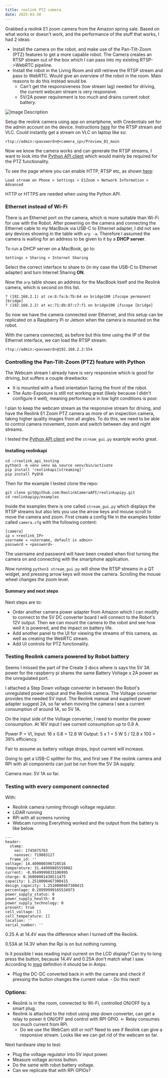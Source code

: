 ```yaml
---
title: reolink PTZ camera
date: 2025-03-30
---
```

Grabbed a reolink E1 zoom camera from the Amazon spring sale. Based on what works or doesn't work, and the performance of the stuff that works, I had 2 ideas:

- Install the camera on the robot, and make use of the Pan-Tilt-Zoom (PTZ) features to get a more capable robot. The Camera creates an RTSP stream out of the box which I can pass into my existing RTSP->WebRTC pipeline.
- Install the robot in the Living Room and still retrieve the RTSP stream and pass to WebRTC. Would give an overview of the robot in the room. Main reasons to do this instead would be.
	- Can't get the responsiveness (low stream lag) needed for driving, the current webcam stream is very responsive.
	- 5V/2A power requirement is too much and drains current robot battery.

<!--more-->
![Image Description](/images/reolink_e1_zoom.png)

Setup the reolink camera using app on smartphone, with Credentials set for the admin account on the device. Instructions [here](https://support.reolink.com/hc/en-us/articles/360007010473-How-to-Live-View-Reolink-Cameras-via-VLC-Media-Player/) for the RTSP stream and VLC. Could instantly get a stream on VLC on laptop like so:
```
rtsp://admin:<password>@<camera_ip>/Preview_01_main
```

Now we know the camera works and can generate the RTSP streams, I want to look into the [Python API client](https://github.com/ReolinkCameraAPI/reolinkapipy) which would mainly be required for the PTZ functionality.

To see the page where you can enable HTTP, RTSP etc, as shown [here](https://support.reolink.com/hc/en-us/articles/360003452893-How-to-Access-Reolink-Cameras-NVRs-Home-Hub-Locally-via-Web-Browsers/):
```
Load stream on Phone > Settings > E1Zoom > Network Information > Advanced
```
HTTP or HTTPS are needed when using the Python API.
### Ethernet instead of Wi-Fi
There is an Ethernet port on the camera, which is more suitable than Wi-Fi for use with the Robot. After powering on the camera and connecting the Ethernet cable to my MacBook via USB-C to Ethernet adapter, I did not see any devices showing in the table with `arp -a`.
Therefore I assumed the camera is waiting for an address to be given to it by a **DHCP server**.

To run a DHCP server on a MacBook, go to:
```
Settings > Sharing > Internet Sharing
```
Select the correct interface to share to (in my case the USB-C to Ethernet adapter) and turn Internet Sharing **ON**.

Now the `arp` table shows an address for the MacBook itself and the Reolink camera, which is second on this list.
```
? (192.168.2.1) at ce:8:fa:b:7b:64 on bridge100 ifscope permanent [bridge]
? (192.168.2.2) at ec:71:db:87:c7:f1 on bridge100 ifscope [bridge]
```
So now we have the camera connected over Ethernet, and this setup can be replicated on a Raspberry Pi or Jetson when the camera is mounted on the robot.

With the camera connected, as before but this time using the IP of the Ethernet interface, we can load the RTSP stream:
```
rtsp://admin:<password>@192.168.2.2:554
```

### Controlling the Pan-Tilt-Zoom (PTZ) feature with Python
The Webcam stream I already have is very responsive which is good for driving, but suffers a couple drawbacks:
- It is mounted with a fixed orientation facing the front of the robot.
- The Auto-Exposure is still not working great (likely because I didn't configure it well), meaning performance in low light conditions is poor.

I plan to keep the webcam stream as the responsive stream for driving, and have the Reolink E1 Zoom PTZ camera as more of an inspection camera, taking higher quality images from all angles. To do this, we need to be able to control camera movement, zoom and switch between day and night streams.

I tested the [Python API client](https://github.com/ReolinkCameraAPI/reolinkapipy) and the `stream_gui.py` example works great.
#### Installing reolinkapi
```
cd ~/reolink_api_testing
python3 -m venv venv && source venv/bin/activate
pip install 'reolinkapi[streaming]'
pip install PyQt6
```
Then for the example I tested clone the repo:
```
git clone git@github.com:ReolinkCameraAPI/reolinkapipy.git
cd reolinkapipy/examples
```
Inside the examples there is one called `stream_gui.py` which displays the RTSP streams but also lets you use the arrow keys and mouse scroll to move the camera and zoom.
First create a config file in the examples folder called `camera.cfg` with the following content:
```
[camera]
ip = <reolink_IP>
username = <username, default is admin>
password = <password>
```
The username and password will have been created when first turning the camera on and connecting with the smartphone application.

Now running `python3 stream_gui.py` will show the RTSP streams in a QT widget, and pressing arrow keys will move the camera. Scrolling the mouse wheel changes the zoom level.

#### Summary and next steps
Next steps are to:
- Order another camera power adapter from Amazon which I can modify to connect to the 5V DC converter board I will connect to the Robot's 12V output. Then we can mount the camera to the robot and see how well it is powered, and the impact on battery life.
- Add another panel to the UI for viewing the streams of this camera, as well as creating the WebRTC stream.
- Add UI controls for PTZ functionality.


### Testing Reolink camera powered by Robot battery
Seems I missed the part of the Create 3 docs where is says the 5V 3A power for the raspberry pi shares the same Battery Voltage x 2A power as the unregulated port. 

I attached a Step Down voltage converter in between the Robot's unregulated power output and the Reolink camera. The Voltage converter provides the needed 5V input. The Reolink manual and supplied power adapter suggest 2A, so far when moving the camera I see a current consumption of around 1A, so 5V 1A.

On the input side of the Voltage converter, I need to monitor the power consumption. At 16V input I see current consumption up to 0.8 A.

Power P = VI,
Input: 16 x 0.8 = 12.8 W
Output: 5 x 1 = 5 W
5 / 12.8 x 100 = 39% efficiency.

Fair to assume as battery voltage drops, input current will increase.

Going to get a USB-C splitter for this, and first see if the reolink camera and RPi with all components can just be run from the 5V 3A supply.

Camera max: 5V 1A so far.

### Testing with every component connected
With:
- Reolink camera running through voltage regulator.
- LiDAR running
- RPi with all screens running
- Webcam running
Everything worked and the output from the battery is like below.

```
---
header:
  stamp:
    sec: 1745875763
    nanosec: 719883127
  frame_id: ''
voltage: 14.409000396728516
temperature: 31.44999885559082
current: -0.9549999833106995
charge: 0.36000001430511475
capacity: 1.2510000467300415
design_capacity: 1.2510000467300415
percentage: 0.28999999165534973
power_supply_status: 0
power_supply_health: 0
power_supply_technology: 0
present: true
cell_voltage: []
cell_temperature: []
location: ''
serial_number: ''
```


0.25 A at 14.4V was the difference when I turned off the Reolink.

0.53A at 14.3V when the Rpi is on but nothing running.

Is it possible I was reading input current on the LCD display? Can try to long press the button, because 14.4V and 0.25A don't match what I saw. According to [msg](https://docs.ros.org/en/melodic/api/sensor_msgs/html/msg/BatteryState.html) definition it should be in Amps.
- Plug the DC-DC converted back in with the camera and check if pressing the button changes the current value. - Do this next!

### Options:
- Reolink is in the room, connected to Wi-Fi, controlled ON/OFF by a smart plug.
- Reolink is attached to the robot using step down converter, can get a relay to power it ON/OFF and control with RPI GPIO. <- Relay consumes too much current from RPi.
	- Do we use the WebCam still or not? Need to see if Reolink can give a responsive stream.
Looks like we can get rid of the webcam so far.

Next hardware step to test:
- Plug the voltage regulator into 5V input power.
- Measure voltage across button.
- Do the same with robot battery voltage.
- Can we replicate that with RPi GPIOs?